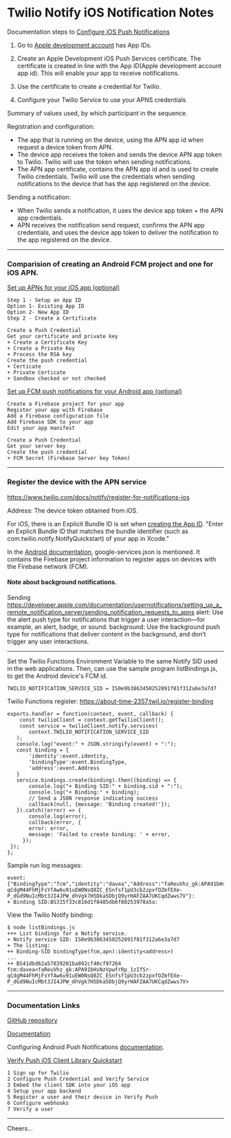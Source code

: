 # Twilio Notify iOS Notification Notes

Documentation steps to 
[Configure iOS Push Notifications](https://www.twilio.com/docs/notify/configure-ios-push-notifications)

1. Go to
[Apple development account](https://developer.apple.com/account) has App IDs.

2. Create an Apple Development iOS Push Services certificate.
The certificate is created in line with the App ID(Apple development account app id).
This will enable your app to receive notifications.

3. Use the certificate to create a credential for Twilio.

4. Configure your Twilio Service to use your APNS credentials

Summary of values used, by which participant in the sequence.

Registration and configuration:
+ The app that is running on the device, using the APN app id when request a device token from APN.
+ The device app receives the token and sends the device APN app token to Twilio. Twilio will use the token when sending notifications.
+ The APN app certificate, contains the APN app id and is used to create Twilio credentials. Twilio will use the credentials when sending notifications to the device that has the app registered on the device.

Sending a notification:
+ When Twilio sends a notification, it uses the device app token + the APN app credentials.
+ APN receives the notification send request, confirms the APN app credentials, and uses the device app token to deliver the notification to the app registered on the device.

--------------------------------------------------------------------------------
### Comparision of creating an Android FCM project and one for iOS APN.

[Set up APNs for your iOS app (optional)](https://www.twilio.com/docs/verify/quickstarts/push-ios#set-up-apns-for-your-ios-app-optional)
````
Step 1 - Setup an App ID
Option 1- Existing App ID
Option 2- New App ID
Step 2 - Create a Certificate

Create a Push Credential
Get your certificate and private key
+ Create a Certificate Key
+ Create a Private Key
+ Process the RSA key
Create the push credential
+ Certicate
+ Private Certicate
+ Sandbox checked or not checked
````
[Set up FCM push notifications for your Android app (optional)](https://www.twilio.com/docs/verify/quickstarts/push-android#set-up-fcm-push-notifications-for-your-android-app-optional)
````
Create a Firebase project for your app
Register your app with Firebase
Add a Firebase configuration file
Add Firebase SDK to your app
Edit your app manifest

Create a Push Credential
Get your server key
Create the push credential
+ FCM Secret (Firebase Server key Token)
````

--------------------------------------------------------------------------------
### Register the device with the APN service

https://www.twilio.com/docs/notify/register-for-notifications-ios

Address: The device token obtained from iOS.

For iOS, there is an Explicit Bundle ID is set when
[creating the App ID](https://www.twilio.com/docs/notify/configure-ios-push-notifications#option-2-create-a-new-app-id).
"Enter an Explicit Bundle ID that matches the bundle identifier (such as com.twilio.notify.NotifyQuickstart) of your app in Xcode."

In the [Android documentation](https://www.twilio.com/docs/notify/configure-android-push-notifications#step-3-set-up-your-projects-dependencies),
google-services.json is mentioned.
It contains the Firebase project information to register apps on devices with the Firebase network (FCM).

#### Note about background notifications.

Sending
https://developer.apple.com/documentation/usernotifications/setting_up_a_remote_notification_server/sending_notification_requests_to_apns
alert: Use the alert push type for notifications that trigger a user interaction—for example, an alert, badge, or sound.
background: Use the background push type for notifications that deliver content in the background, and don’t trigger any user interactions.

--------------------------------------------------------------------------------

Set the Twilio Functions Environment Variable to the same Notify SID used in the web applications.
Then, can use the sample program listBindings.js, to get the Android device's FCM id.
````
TWILIO_NOTIFICATION_SERVICE_SID = IS0e9b3863450252891f81f312a6e3a7d7
````

Twilio Functions register: https://about-time-2357.twil.io/register-binding
````
exports.handler = function(context, event, callback) {
    const twilioClient = context.getTwilioClient();
    const service = twilioClient.notify.services(
       context.TWILIO_NOTIFICATION_SERVICE_SID
   );
   console.log("event:" + JSON.stringify(event) + ":");
   const binding = {
       'identity':event.identity,
       'bindingType':event.BindingType,
       'address':event.Address
   }
   service.bindings.create(binding).then((binding) => {
       console.log("+ Binding SID:" + binding.sid + ":");
       console.log("+ Binding:" + binding);
       // Send a JSON response indicating success
       callback(null, {message: 'Binding created!'});
   }).catch((error) => {
       console.log(error);
       callback(error, {
       error: error,
       message: 'Failed to create binding: ' + error,
     });
 });
};
````
Sample run log messages:
````
event:{"BindingType":"fcm","identity":"davea","Address":"faReuVhz_gk:APA91bHsNzVpwfrRp_1zIfSr-qCdgM44FhMjFsYfAw6u91uEW0NsQ8ZC_ESnfsf1pU3cb2zpxfOZmfEXe-P_dGd9NuIcMbt3JI4JPW_dhVgk7H5Dka5DbjQ9yrHAFZAA7UKCqdZwws7V"}:
+ Binding SID:BS315f33c816d1f8485db6f80253978a5a:
````
View the Twilio Notify binding:
````
$ node listBindings.js 
+++ List bindings for a Notify service.
+ Notify service SID: IS0e9b3863450252891f81f312a6e3a7d7
+ The listing:
++ Binding-SID bindingType(fcm,apn):identity<address>)
...
++ BS41dbd62a57839201ba892cf40cf97264 fcm:davea<faReuVhz_gk:APA91bHsNzVpwfrRp_1zIfSr-qCdgM44FhMjFsYfAw6u91uEW0NsQ8ZC_ESnfsf1pU3cb2zpxfOZmfEXe-P_dGd9NuIcMbt3JI4JPW_dhVgk7H5Dka5DbjQ9yrHAFZAA7UKCqdZwws7V>
````

--------------------------------------------------------------------------------
### Documentation Links

[GitHub repository](https://github.com/TwilioDevEd/notifications-quickstart-android)

[Documentation](https://www.twilio.com/docs/notify/quickstart/android)

Configuring Android Push Notifications
[documentation](https://www.twilio.com/docs/notify/configure-android-push-notifications).

[Verify Push iOS Client Library Quickstart](https://www.twilio.com/docs/verify/quickstarts/push-ios)
````
1 Sign up for Twilio
2 Configure Push Credential and Verify Service
3 Embed the client SDK into your iOS app
4 Setup your app backend
5 Register a user and their device in Verify Push
6 Configure webhooks
7 Verify a user
````

--------------------------------------------------------------------------------

Cheers...

